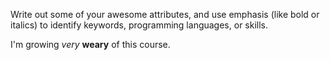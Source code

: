 Write out some of your awesome attributes, and use emphasis (like bold or italics) to identify keywords, programming languages, or skills.

I'm growing _very_ **weary** of this course.
